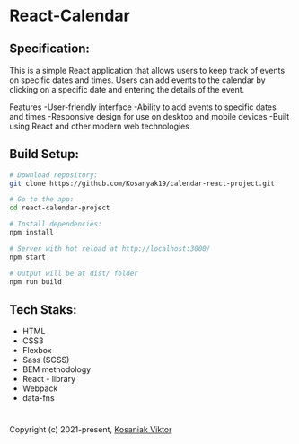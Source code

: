 <h1 style="margin-bottom:20px; margin-top:20px;">React-Calendar</h1>

## Specification:

This is a simple React application that allows users to keep track of events on specific dates and times. Users can add events to the calendar by clicking on a specific date and entering the details of the event.

Features
-User-friendly interface
-Ability to add events to specific dates and times
-Responsive design for use on desktop and mobile devices
-Built using React and other modern web technologies

## Build Setup:

```bash
# Download repository:
git clone https://github.com/Kosanyak19/calendar-react-project.git

# Go to the app:
cd react-calendar-project

# Install dependencies:
npm install

# Server with hot reload at http://localhost:3000/
npm start

# Output will be at dist/ folder
npm run build
```

## Tech Staks:

- HTML
- CSS3
- Flexbox
- Sass (SCSS)
- BEM methodology
- React - library
- Webpack
- data-fns

<div><h1></h1></div>

Copyright (c) 2021-present, [Kosaniak Viktor](https://github.com/Kosaniak21)
